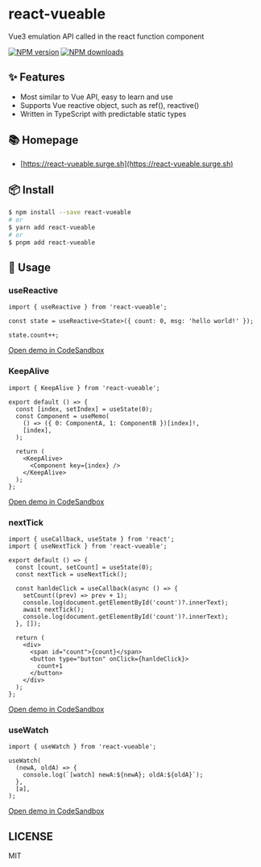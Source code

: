 # react-vueable

Vue3 emulation API called in the react function component

[![NPM version](https://img.shields.io/npm/v/react-vueable.svg?style=flat)](https://npmjs.org/package/react-vueable)
[![NPM downloads](http://img.shields.io/npm/dm/react-vueable.svg?style=flat)](https://npmjs.org/package/react-vueable)

## ✨ Features

- Most similar to Vue API, easy to learn and use
- Supports Vue reactive object, such as ref(), reactive()
- Written in TypeScript with predictable static types

## 📚 Homepage

- [https://react-vueable.surge.sh](https://react-vueable.surge.sh)

## 📦 Install

```bash
$ npm install --save react-vueable
# or
$ yarn add react-vueable
# or
$ pnpm add react-vueable
```

## 🔨 Usage

### useReactive

```tsx
import { useReactive } from 'react-vueable';

const state = useReactive<State>({ count: 0, msg: 'hello world!' });

state.count++;
```

[Open demo in CodeSandbox](https://codesandbox.io/s/yw4c6k?file=/App.tsx)

### KeepAlive

```tsx
import { KeepAlive } from 'react-vueable';

export default () => {
  const [index, setIndex] = useState(0);
  const Component = useMemo(
    () => ({ 0: ComponentA, 1: ComponentB })[index]!,
    [index],
  );

  return (
    <KeepAlive>
      <Component key={index} />
    </KeepAlive>
  );
};
```

[Open demo in CodeSandbox](https://codesandbox.io/s/3f8thv?file=/App.tsx)

### nextTick

```tsx
import { useCallback, useState } from 'react';
import { useNextTick } from 'react-vueable';

export default () => {
  const [count, setCount] = useState(0);
  const nextTick = useNextTick();

  const hanldeClick = useCallback(async () => {
    setCount((prev) => prev + 1);
    console.log(document.getElementById('count')?.innerText);
    await nextTick();
    console.log(document.getElementById('count')?.innerText);
  }, []);

  return (
    <div>
      <span id="count">{count}</span>
      <button type="button" onClick={hanldeClick}>
        count+1
      </button>
    </div>
  );
};
```

[Open demo in CodeSandbox](https://codesandbox.io/s/yz8zx6?file=/App.tsx)

### useWatch

```tsx
import { useWatch } from 'react-vueable';

useWatch(
  (newA, oldA) => {
    console.log(`[watch] newA:${newA}; oldA:${oldA}`);
  },
  [a],
);
```

[Open demo in CodeSandbox](https://codesandbox.io/s/ggrrk8?file=/App.tsx)

## LICENSE

MIT
